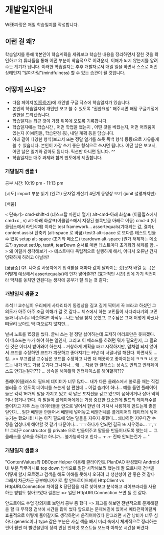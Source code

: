 # 개발일지안내
WEB과정은 매일 학습일지를 작성합니다.

## 이런 걸 왜?
학습일지를 통해 1)본인이 학습계획을 세워보고 학습한 내용을 정리하면서 잘한 것을 확인하고 2) 튜터들을 통해 어떤 부분이 학습적으로 어려운지, 이해가 되지 않는지를 알려주는 계기가 됩니다. 이러한 학습일지는 추후 개발자로서 매일 일을 하면서 스스로  어떤 상태인지 "알아차림"(mindfulness) 할 수 있는 습관이 될 것입니다. 

## 어떻게 쓰나요?
- 다음 페이지([이동하기](https://docs.google.com/spreadsheets/d/1_dY7WuXKA-mapMHX-bvXnN6Tvyyuj5WLlGR7OAH-ve0/edit#gid=0))에 개인별 구글 닥스에 학습일지가 있습니다. 
- 본인의 학습일지에 개인만 보고 쓸 수 있도록 "권한요청" 해주시면 해당 구글계정에 권한을 드리겠습니다. 	 
- 학습일지는 최근 것이 가장 위쪽에 오도록 기록합니다. 
- 학습일지에는 학습시간 , 어떤 학업을 했는지 , 어떤 것을 베웠는지, 어떤 어려움이 있는지 (이해힘듦, 학습환경 등), 내일 계획 등을 담습니다.
- 아래 같이 다양한 형식(보고서 또는 정말 일기를 쓰듯 독백 형식 등등)으로 자유롭게 쓸 수 있습니다. 본인이 가장 쓰기 좋은 형식으로 쓰시면 됩니다. 어떤 날은 보고서, 어떤 날은 일기와 같아도 됩니다. 픽션만 아니면 됩니다. ^^
- 학습일지는 매주 과제와 함께 멘토에게 제출합니다. 


### 개발일지 샘플 1 
공부 시간: 10:19 pm - 11:13 pm

[시도]
import 부분 읽기 (완료!)
문자열 계산기 4단계 동영상 보기 (junit 설명까지만)

[배움]

< 단축키>
cmd-shift-d (데스크탑 파인더 열기)
alt-cmd-아래 화살표 (이클립스에서 cmd+c , v)
alt-아래 화살표(이클립스에서 지정된 블록만큼 아래로 이동)
cmd-d (이클립스에서 라인삭제)
이라는 test framework…
assertequals(기대되는 값, 결과);
content assist 단축키 (alt-space 로 바꿈)
test3 alt-space 로 또다른 테스트 만들 수 있음
setup alt-space (초기화 메소드)
teardown alt-space (뭔가 해제하는 메소드?)
sysout
setUp, test#, tearDown 순서로 매번 테스트마다 초기화와 해제를 함. -> 왜 이럴까 생각해보기 -> 테스트마다 독립적으로 실행하게 해서, 어디서 오류난 건지 명확하게 하려고 아닐까?

[궁금증]
Q1. 나처럼 사용자에게 입력받을 때마다 값이 달라지는 것(문자 배열 등…)은 어떻게 예상해서 assertequals()에 인자 넣어줄까?
[효과적인 시간]
집에 가기 직전이라 막차를 놓치면 안된다는 생각에 공부가 잘 되는 것 같다;


### 개발일지 샘플 2 #
추석 !! 교수님이 우리에게 사다리타기 동영상을 길고 길게 찍어서 꼭 보라고 하셨던 그 의도가 아주 아주 조금 이해가 갈 것 같다… 
체스에서 하는 고민들이 사다리타기의 고민들과 너무너무 비슷하다!! 아직두…나는 답을 찾지 못했고, 교수님은 그때 어떻게 하셨나 떠올려 보아도 딱 떠오르지 않지만…

벌써 노트를 15장을 썼다. 글씨 쓰는 걸 정말 싫어하는데 도저히 머리로만은 못짜겠다. 이 메소드는 누가 해야 하는 일인지, 그리고 이 메소드를 하려면 뭐가 필요한지, 그 필요한 것은 어디서 받아와야 하는지… 거창하게 계획을 짜고 시작하지만, 맘처럼 되지 않아서 코드를 수정하면 코드가 꺠끗하고 좋아지기는 커녕 더 너덜너덜 해진다. 하면서도 …참…>< 부끄럽당 교수님은 코드를 수정하고 나면 더 깨끗하고 좋아지는데 ㅋㅋㅋ 내 코드는 내가 봐도 가끔 웃기다
그나저나… 왜 … 지금 한 클래스는 상속도 안되고 인터페이스도 안되는걸까??? … 상속을 해야할까 인터페이스를 해야할까???

플레이어클래스의 필드에 데이터가 너무 많다… 내가 다른 클래스에서 불로올 때는 직접 불러올 수 있도록 데이터를 쓰는게 참 편한데… 이걸 숨겨야 하나…
예를 들면 플레이어 들은 각각 16개의 말을 가지고 있고 각 말은 포지션을 갖고 있으며 움직이거나 잡아 먹히거나 잡거나 한다. 각 말들이 플레이어에게는 가장 중요한 요소인데
필드의 데이터수를 줄이자고 자주 쓰는 데이터들을 안으로 넣어서 한번 더 거쳐서 사용하게 만드는게 좋은일인가…
일단 배열을 만들어서 배열에 넣어놓고 배열전체를 플레이어의 데이터에 넣어놓기는 했으나!!! 나는 아직 필드에 있는 말들을 지우지 못했다…
왜냐하면 지우다간 수정을 엄청나게 해야할 것 같기 때문이다… ㅜㅜ하다가 안되면 결국 또 지우겠죠… ㅜ,ㅜ
!!! 그리구 constructor 를 private 으로 만들어주고 말들을 만들어내도록 했는데 … 그 클래스를 상속을 하려고 하니까… 불가능하다고 한다… ㅜ.ㅜ 진짜 안되는건가 … "


### 개발일지 샘플 3 #
"ContentValues와 DBOpenHelper 이용해 클라이언트 PlanDAO 완성했다
Android UI 부분 막무가내로 top down 방식으로 일단 시작해보려 했는데 잘 모르니까 검색을 어떻게 할지 모르겠고 검색을 해도 이해를 못해서 오히려 더 생산성이 안 좋은 것 같다
그래서 차근차근 공부해나가기로 함
안드로이드에서 HttpClient vs HttpURLConnection
차이점 & 장단점을 자료 찾아보고 분석해고 라이브러리를 사용하는 방법도 찾아보았다
결론은 => 일단 HttpURLConnection 쓰면 될 것 같다.

안드로이드 수업 강의자료 보면서 공부 좀 했다
=> 회고를 해보면 전반적으로 문제해결을 할 때
무작정 검색에 시간을 많이 썼다
앞으로는 문제해결에 있어서 메타전략이랄까
효율적으로 어떻게 풀어갈지도
생각하면서 움직여야겠다
안그러면 시간 낭비가 너무 심하다
generic이나 type 같은 부분은 사실
책을 봐서 머리 속에서 체계적으로
정리하는 편이 훨씬 더 빨랐을텐데
정리 안된 인터넷 포스트들 보느라
아까운 시간을 버렸다.
